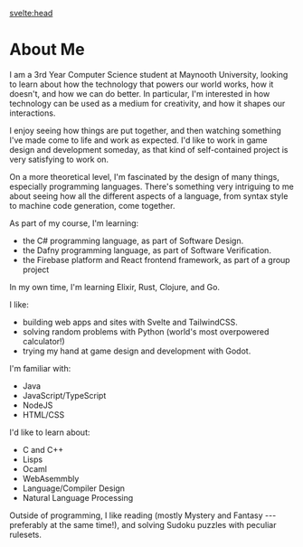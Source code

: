 <svelte:head>

<title>Tadhg White | About</title>
</svelte:head>

# About Me

I am a 3rd Year Computer Science student at Maynooth University, looking to learn about how the technology that powers our world works, how it doesn't, and how we can do better. In particular, I'm interested in how technology can be used as a medium for creativity, and how it shapes our interactions.

I enjoy seeing how things are put together, and then watching something I've made come to life and work as expected. I'd like to work in game design and development someday, as that kind of self-contained project is very satisfying to work on.

On a more theoretical level, I'm fascinated by the design of many things, especially programming languages. There's something very intriguing to me about seeing how all the different aspects of a language, from syntax style to machine code generation, come together.

As part of my course, I'm learning:
  - the C# programming language, as part of Software Design.
  - the Dafny programming language, as part of Software Verification.
  - the Firebase platform and React frontend framework, as part of a group project

In my own time, I'm learning Elixir, Rust, Clojure, and Go.

I like:
  - building web apps and sites with Svelte and TailwindCSS.
  - solving random problems with Python (world's most overpowered calculator!)
  - trying my hand at game design and development with Godot.

I'm familiar with:
  - Java
  - JavaScript/TypeScript
  - NodeJS
  - HTML/CSS

I'd like to learn about:
  - C and C++
  - Lisps
  - Ocaml
  - WebAsemmbly
  - Language/Compiler Design
  - Natural Language Processing

Outside of programming, I like reading (mostly Mystery and Fantasy --- preferably at the same time!), and solving Sudoku puzzles with peculiar rulesets.